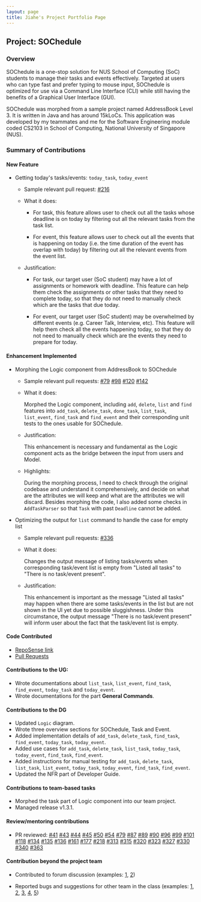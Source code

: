```yaml
---
layout: page
title: Jiahe's Project Portfolio Page
---
```


## Project: SOChedule

### Overview

SOChedule is a one-stop solution for NUS School of Computing (SoC) students to manage their tasks and events 
effectively. Targeted at users who can type fast and prefer typing to mouse input, SOChedule is optimized for use via a 
Command Line Interface (CLI) while still having the benefits of a Graphical User Interface (GUI).

SOChedule was morphed from a sample project named AddressBook Level 3. It is written in Java and has around 15kLoCs. 
This application was developed by my teammates and me for the Software Engineering module coded CS2103 in School of 
Computing, National University of Singapore (NUS).

### Summary of Contributions

#### New Feature
* Getting today's tasks/events: `today_task`, `today_event`
    - Sample relevant pull request: [\#216](https://github.com/AY2021S2-CS2103-W16-1/tp/pull/216)
    - What it does: 
        * For task, this feature allows user to check out all the tasks whose deadline is on today by filtering out all
        the relevant tasks from the task list.
          
        * For event, this feature allows user to check out all the events that is happening on today (i.e. the time 
        duration of the event has overlap with today) by filtering out all the relevant events from the event list.
          
    - Justification:
        * For task, our target user (SoC student) may have a lot of assignments or homework with deadline. This feature
        can help them check the assignments or other tasks that they need to complete today, so that they do not need
          to manually check which are the tasks that due today.
          
        * For event, our target user (SoC student) may be overwhelmed by different events (e.g. Career Talk, Interview, 
          etc). This feature will help them check all the events happening today, so that they do not need to manually
          check which are the events they need to prepare for today.
          
    
#### Enhancement Implemented
* Morphing the Logic component from AddressBook to SOChedule
    - Sample relevant pull requests: [\#79](https://github.com/AY2021S2-CS2103-W16-1/tp/pull/79)
    [\#98](https://github.com/AY2021S2-CS2103-W16-1/tp/pull/98)
      [\#120](https://github.com/AY2021S2-CS2103-W16-1/tp/pull/120)
      [\#142](https://github.com/AY2021S2-CS2103-W16-1/tp/pull/142)
      
    - What it does:
      
        Morphed the Logic component, including `add`, `delete`, `list` and `find` features into `add_task`, 
      `delete_task`, `done_task`, `list_task`, `list_event`, `find_task` and `find_event` and their corresponding unit 
      tests to the ones usable for SOChedule.
      
    - Justification:
      
        This enhancement is necessary and fundamental as the Logic component acts as the bridge between the input from 
        users and Model.
      
    - Highlights:
        
        During the morphing process, I need to check through the original codebase and understand it comprehensively, 
        and decide on what are the attributes we will keep and what are the attributes we will discard. Besides 
        morphing the code, I also added some checks in `AddTaskParser` so that `Task` with past `Deadline` cannot be 
        added.
    
  
* Optimizing the output for `list` command to handle the case for empty list
    - Sample relevant pull requests: [\#336](https://github.com/AY2021S2-CS2103-W16-1/tp/pull/336)
    
    - What it does:
    
        Changes the output message of listing tasks/events when corresponding task/event list is empty from "Listed all
        tasks" to "There is no task/event present".
      
    - Justification:
        
        This enhancement is important as the message "Listed all tasks" may happen when there are some tasks/events in 
        the list but are not shown in the UI yet due to possible sluggishness. Under this circumstance, the output 
        message "There is no task/event present" will inform user about the fact that the task/event list is empty.

#### Code Contributed
* [RepoSense link](https://nus-cs2103-ay2021s2.github.io/tp-dashboard/?search=ljhgab&sort=groupTitle&sortWithin=title&since=2021-02-19&timeframe=commit&mergegroup=&groupSelect=groupByRepos&breakdown=false)
* [Pull Requests](https://github.com/AY2021S2-CS2103-W16-1/tp/pulls?q=is%3Apr+is%3Aclosed+author%3Aljhgab)

#### Contributions to the UG:
* Wrote documentations about `list_task`, `list_event`, `find_task`, `find_event`, `today_task` and `today_event`.
* Wrote documentations for the part **General Commands**.

#### Contributions to the DG
* Updated `Logic` diagram.
* Wrote three overview sections for SOChedule, Task and Event.
* Added implementation details of `add_task`, `delete_task`, `find_task`, `find_event`, `today_task`, `today_event`.
* Added use cases for `add_task`, `delete_task`, `list_task`, `today_task`, `today_event`, `find_task`, `find_event`.
* Added instructions for manual testing for `add_task`, `delete_task`, `list_task`, `list_event`, `today_task`, 
  `today_event`, `find_task`, `find_event`.
* Updated the NFR part of Developer Guide.

#### Contributions to team-based tasks
* Morphed the task part of Logic component into our team project.
* Managed release v1.3.1.

#### Review/mentoring contributions
* PR reviewed:
[\#41](https://github.com/AY2021S2-CS2103-W16-1/tp/pull/41)
  [\#43](https://github.com/AY2021S2-CS2103-W16-1/tp/pull/43)
  [\#44](https://github.com/AY2021S2-CS2103-W16-1/tp/pull/44)
  [\#45](https://github.com/AY2021S2-CS2103-W16-1/tp/pull/45)
  [\#50](https://github.com/AY2021S2-CS2103-W16-1/tp/pull/50)
  [\#54](https://github.com/AY2021S2-CS2103-W16-1/tp/pull/54)
  [\#79](https://github.com/AY2021S2-CS2103-W16-1/tp/pull/79)
  [\#87](https://github.com/AY2021S2-CS2103-W16-1/tp/pull/87)
  [\#89](https://github.com/AY2021S2-CS2103-W16-1/tp/pull/89)
  [\#90](https://github.com/AY2021S2-CS2103-W16-1/tp/pull/90)
  [\#96](https://github.com/AY2021S2-CS2103-W16-1/tp/pull/96)
  [\#99](https://github.com/AY2021S2-CS2103-W16-1/tp/pull/99)
  [\#101](https://github.com/AY2021S2-CS2103-W16-1/tp/pull/101)
  [\#118](https://github.com/AY2021S2-CS2103-W16-1/tp/pull/118)
  [\#134](https://github.com/AY2021S2-CS2103-W16-1/tp/pull/134)
  [\#135](https://github.com/AY2021S2-CS2103-W16-1/tp/pull/135)
  [\#136](https://github.com/AY2021S2-CS2103-W16-1/tp/pull/136)
  [\#161](https://github.com/AY2021S2-CS2103-W16-1/tp/pull/161)
  [\#177](https://github.com/AY2021S2-CS2103-W16-1/tp/pull/177)
  [\#218](https://github.com/AY2021S2-CS2103-W16-1/tp/pull/218)
  [\#313](https://github.com/AY2021S2-CS2103-W16-1/tp/pull/313)
  [\#315](https://github.com/AY2021S2-CS2103-W16-1/tp/pull/315)
  [\#320](https://github.com/AY2021S2-CS2103-W16-1/tp/pull/320)
  [\#323](https://github.com/AY2021S2-CS2103-W16-1/tp/pull/323)
  [\#327](https://github.com/AY2021S2-CS2103-W16-1/tp/pull/327)
  [\#330](https://github.com/AY2021S2-CS2103-W16-1/tp/pull/330)
  [\#340](https://github.com/AY2021S2-CS2103-W16-1/tp/pull/340)
  [\#363](https://github.com/AY2021S2-CS2103-W16-1/tp/pull/363)
  
#### Contribution beyond the project team
  
* Contributed to forum discussion (examples: 
  [1](https://github.com/nus-cs2103-AY2021S2/forum/issues/49#issuecomment-767235349), 
  [2](https://github.com/nus-cs2103-AY2021S2/forum/issues/158#issuecomment-781799753))
  
* Reported bugs and suggestions for other team in the class (examples: 
  [1](https://github.com/AY2021S2-CS2103T-W13-4/tp/issues/120), 
  [2](https://github.com/AY2021S2-CS2103T-W13-4/tp/issues/121),
  [3](https://github.com/AY2021S2-CS2103T-W13-4/tp/issues/122),
  [4](https://github.com/AY2021S2-CS2103T-W13-4/tp/issues/123),
  [5](https://github.com/AY2021S2-CS2103T-W13-4/tp/issues/126))
  


